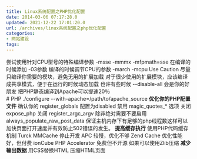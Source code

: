 ```yaml
---
title: Linux系统配置之PHP优化配置
date: 2014-03-06 07:17:28.0
updated: 2021-12-22 17:01:20.0
url: /archives/linux系统配置之php优化配置
categories: 
- 网站建设
tags: 
---
```


<div>尝试使用针对CPU型号的特殊编译参数 -msse -mmmx -mfpmath=sse
在编译的时候添加 -03参数
编译的时候调节CPU的参数 -march -mcpu Use Caution
尽量只编译你需要的模块，避免无用的扩展加载
对于很少使用的扩展模块，应该编译成共享模式，便于在运行的时候动态加载
也许有些时候 --disable-all 会是你的好朋友
把PHP静态编译到Apache可以提速20％</div>
# PHP
./configure --with-apache=/path/to/apache_source
<strong>优化你的PHP配置文件</strong>
确认你的 register_globals 配置为disabled
禁用 magic_quotes_* 选项
关闭 expose_php
关闭 register_argc_argv
除非绝对需要不要启用 always_populate_raw_post_data
保证主机内存下有足够的php线程数这样可以加快页面打开速度并有效防止502错误的发生。
<strong>提高缓存执行</strong>
使用PHP代码缓存机制
Turck MMCache 停止开发
APC 较慢，优化不够
Zend Cache 优化性能好，但付费
ionCube PHP Accelerator 免费但不开源
如果可以使用Zlib压缩
<strong>减少输出数据</strong>
用CSS替换HTML
压缩HTML页面